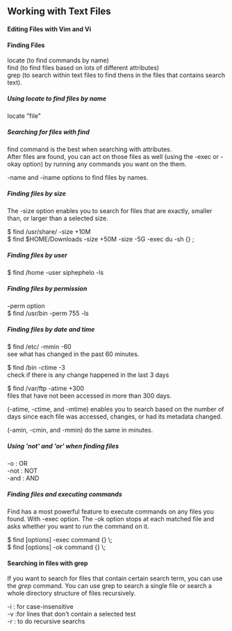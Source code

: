 ## Working with Text Files

#### Editing Files with Vim and Vi

#### Finding Files
locate (to find commands by name)\
find (to find files based on lots of different attributes)\
grep (to search within text files to find thens in the files that contains search text).

##### Using locate to find files by name
locate "file"

##### Searching for files with find
find command is the best when searching with attributes.\
After files are found, you can act on those files as well (using the -exec or -okay option) by running any commands you want on the them.

-name and -iname options to find files by names.

##### Finding files by size
The -size option enables you to search for files that are exactly, smaller than, or larger than a selected size.

\$ find /usr/share/ -size +10M\
\$ find $HOME/Downloads -size +50M -size -5G -exec du -sh {} \;

##### Finding files by user
\$ find /home -user siphephelo -ls

##### Finding files by permission
-perm option\
\$ find /usr/bin -perm 755 -ls

##### Finding files by date and time
\$ find /etc/ -mmin -60\
see what has changed in the past 60 minutes.

\$ find /bin -ctime -3\
check if there is any change happened in the last 3 days

\$ find /var/ftp -atime +300\
files that have not been accessed in more than 300 days.

(-atime, -ctime, and -mtime) enables you to search based on the number of days since each file was accessed, changes, or had its metadata changed.

(-amin, -cmin, and -mmin) do the same in minutes.

##### Using 'not' and 'or' when finding files
-o : OR\
-not : NOT\
-and : AND

##### Finding files and executing commands
Find has a most powerful feature to execute commands on any files you found. With -exec option. The -ok option stops at each matched file and asks whether you want to run the command on it.

\$ find [options] -exec command {} \\;\
\$ find [options] -ok command {} \\;

#### Searching in files with grep
If you want to search for files that contain certain search term, you can use the *grep* command. You can use grep to search a single file or search a whole directory structure of files recursively.

-i : for case-insensitive\
-v :for lines that don't contain a selected test \
-r : to do recursive searchs

